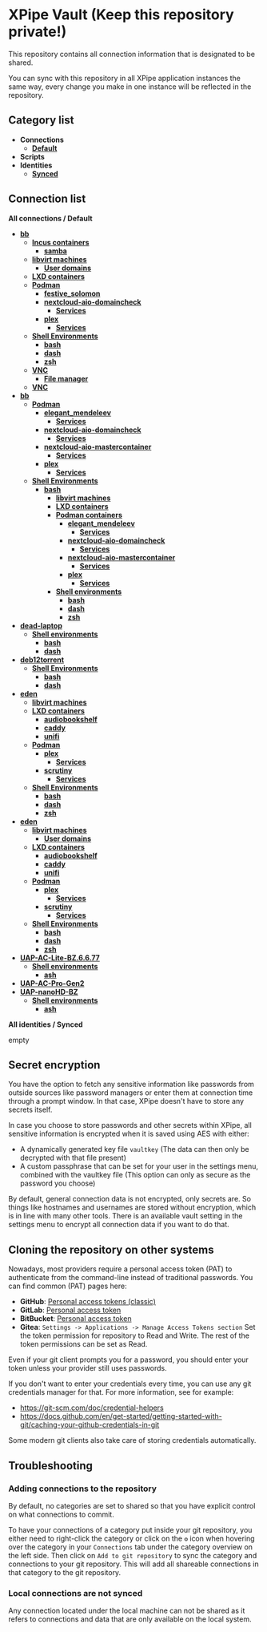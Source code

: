 # XPipe Vault (Keep this repository private!)

This repository contains all connection information that is designated to be shared.

You can sync with this repository in all XPipe application instances the same way, every change you make in one instance will be reflected in the repository. 

## Category list

- **Connections**
  - [**Default**](categories/97458c07-75c0-4f9d-a06e-92d8cdf67c40)
- **Scripts**
- **Identities**
  - [**Synced**](categories/69aa5040-28dc-451e-b4ff-1192ce5e1e3c)

## Connection list

**All connections / Default**

- [**bb**](stores/e124799c-7a66-485c-8a43-cd078670d0d5)
  - [**Incus containers**](stores/71ae845c-9a25-447b-939d-3d0e0799e29a)
    - [**samba**](stores/2eabd0ac-3e15-46da-9781-627742af1d91)
  - [**libvirt machines**](stores/58b7111c-9877-4f4b-9abe-bf9cbf78da3a)
    - [**User domains**](stores/7dabbbba-2279-476b-b165-635d881dd8ab)
  - [**LXD containers**](stores/b92457cb-b2e0-4cba-95ad-d62a33c7e5b3)
  - [**Podman**](stores/329456cc-cfa3-4776-b5ac-4318c39f3ed6)
    - [**festive_solomon**](stores/c2ea79e2-72a0-4687-9f1e-5018ec4382f2)
    - [**nextcloud-aio-domaincheck**](stores/2c926f28-24a0-4116-b0b1-c2a4e97e33c6)
      - [**Services**](stores/d0f33836-43e1-4349-8afe-a265729207f9)
    - [**plex**](stores/b29a6e64-418b-456e-88c9-1a924d8e284c)
      - [**Services**](stores/f30808ba-1390-4b67-86e4-466cd34ea29e)
  - [**Shell Environments**](stores/4d044dd2-acb0-3566-9828-5d7864d583d5)
    - [**bash**](stores/131d444f-6340-43e2-a6e9-b280952ecf0f)
    - [**dash**](stores/f3d8e4da-ec67-46b8-bc3f-e3c01b23e812)
    - [**zsh**](stores/eb9a6bb2-157a-43f0-b5eb-3d03aef57484)
  - [**VNC**](stores/8816a48b-002b-4121-917a-23918ab0a6ae)
    - [**File manager**](stores/21cc22a8-7c8b-4e3b-9ffe-3f1a53c81775)
  - [**VNC**](stores/0cd6af7e-73d1-4e1c-a0b1-ecf791870a48)
- [**bb**](stores/92e6a3fc-bb0e-4a2f-90bc-fa26eb9bb1c7)
  - [**Podman**](stores/bf43868a-a93f-4924-a80f-9591b4d84e7f)
    - [**elegant_mendeleev**](stores/ea1b9b44-b961-40d4-9f9d-452b0f2627d0)
      - [**Services**](stores/5e955e18-5cb4-4677-ac22-b8677179d93a)
    - [**nextcloud-aio-domaincheck**](stores/5421e6cf-308b-4876-ab94-1906d092493b)
      - [**Services**](stores/a89a68a8-d12e-4f8a-93ff-928358012091)
    - [**nextcloud-aio-mastercontainer**](stores/8e73e3aa-166e-47f1-853b-219f7a221ef0)
      - [**Services**](stores/25decf21-3b06-42d7-aea1-d0ac07a2dfe2)
    - [**plex**](stores/f10513b5-7cf9-440b-a408-56700f59008e)
      - [**Services**](stores/b45085de-9964-435c-a3d9-4936f35909d7)
  - [**Shell Environments**](stores/93cc12fc-b7af-384f-91b4-59906361fb8c)
    - [**bash**](stores/c9daa41a-0e7c-40fc-b302-69fa99a66552)
      - [**libvirt machines**](stores/200d48c1-9929-4a1b-935a-913ed456207f)
      - [**LXD containers**](stores/f355912c-a1de-45b3-bee5-c1db35e642a0)
      - [**Podman containers**](stores/0dff0aa1-e026-4099-be8f-c34c46ba8138)
        - [**elegant_mendeleev**](stores/2bcdaa43-1e3c-4309-8198-e2ab76dc2c9e)
          - [**Services**](stores/ff3dca75-f03b-4a72-8fff-f7dc324aa9ff)
        - [**nextcloud-aio-domaincheck**](stores/3a0791ad-1587-4713-acb6-d02f8ee167b1)
          - [**Services**](stores/cc4d88f2-ee64-4eca-a559-41ae8a3503e2)
        - [**nextcloud-aio-mastercontainer**](stores/4ae5fe10-9883-40cf-a190-f0e70c25406c)
          - [**Services**](stores/cf15fa56-9b34-4ef1-8f2f-6d7d657bad65)
        - [**plex**](stores/08f24199-3c44-45dc-9aa1-4d48b765fc60)
          - [**Services**](stores/7930ebf3-6da3-4b6b-a2e4-71c4fb185d6d)
      - [**Shell environments**](stores/db8a48d0-7ec5-3445-9fae-9d2b46954b4f)
        - [**bash**](stores/3d954b47-27a8-4ac3-926e-2b78657818fa)
        - [**dash**](stores/6a779378-7a60-42a0-a1aa-4c22156ce967)
        - [**zsh**](stores/3debc557-59c9-457d-b2f4-c57f6c2ec9d4)
- [**dead-laptop**](stores/deef75fa-59ad-4df4-8e81-21f13b177566)
  - [**Shell environments**](stores/fbc15e9d-b853-38f6-b53c-2ccbbc04813c)
    - [**bash**](stores/2baa4087-eabc-4c46-be76-24b48f334ccd)
    - [**dash**](stores/9422b305-14bd-4119-a7cb-fc7351286684)
- [**deb12torrent**](stores/eb8ed849-34b1-4d6e-a08b-fd88999c57aa)
  - [**Shell Environments**](stores/6583959b-e2e5-3d42-86f2-8fc3b2a3f643)
    - [**bash**](stores/756f6a73-4a2f-46ee-95a0-ac75df30f8a5)
    - [**dash**](stores/604ea188-dbdd-49de-b54a-047105a74ef0)
- [**eden**](stores/db73f4e1-be6e-4d77-b95f-4f21d6737022)
  - [**libvirt machines**](stores/a8e6228e-5738-45b1-b018-949e636bbf92)
  - [**LXD containers**](stores/7d026766-c70e-45d1-8abf-45679a1ceb32)
    - [**audiobookshelf**](stores/887d511f-ab5c-497e-a4ca-f193c3b3311b)
    - [**caddy**](stores/02323601-075c-4dcb-a345-95530ad6f3e7)
    - [**unifi**](stores/3d8a7ee4-bd24-4526-8efd-9fe3b80dedab)
  - [**Podman**](stores/ef1c3b64-94e8-4c97-b550-a78e6225e62f)
    - [**plex**](stores/ac382407-48e6-42fd-9308-788be9434ad8)
      - [**Services**](stores/01ab07a0-d14f-443d-8197-df27f1faec18)
    - [**scrutiny**](stores/cc61670e-d639-4184-9832-e330f6b22164)
      - [**Services**](stores/cb75fa58-21c8-459a-a853-13cf5f5af05a)
  - [**Shell Environments**](stores/42db7acf-1a58-360f-a939-90c821495648)
    - [**bash**](stores/a1a4fe87-5c5b-427a-8cf5-84a6c3213eb8)
    - [**dash**](stores/20aa9dc3-95d9-42bf-84fb-0ec9f4fc3631)
    - [**zsh**](stores/8fe2b4db-28b0-4a45-abd2-24ea62cd14e4)
- [**eden**](stores/26a3064b-0089-4123-b5e3-4ee16324768d)
  - [**libvirt machines**](stores/409f01ac-56c7-4602-a938-40b7d5df75ab)
    - [**User domains**](stores/d4035b27-bda1-4ca6-bc06-3655ed7e61e0)
  - [**LXD containers**](stores/409a47b2-e684-4bc8-9ef7-266d17231d04)
    - [**audiobookshelf**](stores/0d2f05df-f397-4e12-967e-3a0f9cabf94e)
    - [**caddy**](stores/5b54bf0f-bb55-49dd-ac87-ae1f31396db4)
    - [**unifi**](stores/548c4fb9-c6a3-47a3-91dc-207753c0e663)
  - [**Podman**](stores/f8810c05-c310-4025-9095-4ae13d1a5492)
    - [**plex**](stores/b8ddf249-13e0-43b0-8671-b6eeda987b18)
      - [**Services**](stores/e0690ef3-ba9f-43cf-b293-a5e116c183f6)
    - [**scrutiny**](stores/fe59b214-cd76-42aa-82cf-dd45479ca66f)
      - [**Services**](stores/577b5308-fa68-4d36-bdc5-383135773767)
  - [**Shell Environments**](stores/a0c2aa1d-55a1-3cb5-b5da-45e932de10a4)
    - [**bash**](stores/d093405e-3302-4968-b54f-c28cdfc3d7b6)
    - [**dash**](stores/3f930e96-7586-4d8b-87d4-d31c143db2de)
    - [**zsh**](stores/67f0554a-20ad-4cda-9525-e8085214689e)
- [**UAP-AC-Lite-BZ.6.6.77**](stores/9b6dcca9-252c-4212-9774-f59a7a3773a0)
  - [**Shell environments**](stores/79d7cc20-bd76-396d-969b-9aaff251bd04)
    - [**ash**](stores/0989e737-65a9-4a89-a079-d70a30b415ef)
- [**UAP-AC-Pro-Gen2**](stores/ec6cf228-05b1-4597-bb79-b6182b579b69)
- [**UAP-nanoHD-BZ**](stores/cd701694-b4e5-4212-877a-4851cd637c4d)
  - [**Shell environments**](stores/61f2ca04-fbe2-362d-b0aa-4b0f0cc6c72f)
    - [**ash**](stores/e728d776-df96-401a-99f8-157e195037bb)

**All identities / Synced**

empty


## Secret encryption

You have the option to fetch any sensitive information like passwords from outside sources like password managers or enter them at connection time through a prompt window. In that case, XPipe doesn't have to store any secrets itself.

In case you choose to store passwords and other secrets within XPipe, all sensitive information is encrypted when it is saved using AES with either:

- A dynamically generated key file `vaultkey` (The data can then only be decrypted with that file present)
- A custom passphrase that can be set for your user in the settings menu, combined with the vaultkey file (This option can only as secure as the password you choose)

By default, general connection data is not encrypted, only secrets are.
So things like hostnames and usernames are stored without encryption, which is in line with many other tools.
There is an available vault setting in the settings menu to encrypt all connection data if you want to do that.

## Cloning the repository on other systems

Nowadays, most providers require a personal access token (PAT) to authenticate from the command-line instead of traditional passwords.
You can find common (PAT) pages here:
- **GitHub**: [Personal access tokens (classic)](https://github.com/settings/tokens)
- **GitLab**: [Personal access token](https://docs.gitlab.com/ee/user/profile/personal_access_tokens.html)
- **BitBucket**: [Personal access token](https://support.atlassian.com/bitbucket-cloud/docs/access-tokens/)
- **Gitea**: `Settings -> Applications -> Manage Access Tokens section`
Set the token permission for repository to Read and Write. The rest of the token permissions can be set as Read.

Even if your git client prompts you for a password, you should enter your token unless your provider still uses passwords.

If you don't want to enter your credentials every time, you can use any git credentials manager for that.
For more information, see for example:
- https://git-scm.com/doc/credential-helpers
- https://docs.github.com/en/get-started/getting-started-with-git/caching-your-github-credentials-in-git

Some modern git clients also take care of storing credentials automatically.

## Troubleshooting

### Adding connections to the repository

By default, no categories are set to shared so that you have explicit control on what connections to commit.

To have your connections of a category put inside your git repository,
you either need to right-click the category or click on the `⚙️` icon when hovering over the category
in your `Connections` tab under the category overview on the left side.
Then click on `Add to git repository` to sync the category and connections to your git repository.
This will add all shareable connections in that category to the git repository.

### Local connections are not synced

Any connection located under the local machine can not be shared as it refers to connections and data that are only available on the local system.
